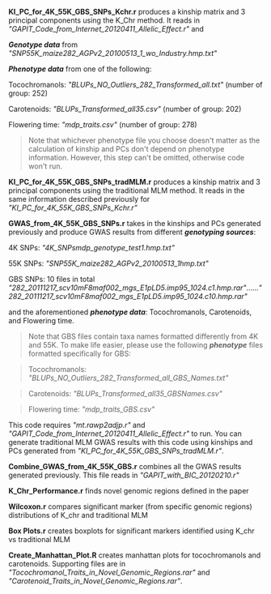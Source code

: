 **KI_PC_for_4K_55K_GBS_SNPs_Kchr.r** produces a kinship matrix and 3 principal components using the K_Chr method. It reads in 
*"GAPIT_Code_from_Internet_20120411_Allelic_Effect.r"* and 

**_Genotype data_** from *"SNP55K_maize282_AGPv2_20100513_1_wo_Industry.hmp.txt"*

**_Phenotype data_** from one of the following: 

Tocochromanols: *"BLUPs_NO_Outliers_282_Transformed_all.txt"* (number of group: 252)

Carotenoids: *"BLUPs_Transformed_all35.csv"* (number of group: 202)

Flowering time: *"mdp_traits.csv"* (number of group: 278)
> Note that whichever phenotype file you choose doesn't matter as the calculation of kinship and PCs don't depend on phenotype information. However, this step can't be omitted, otherwise code won't run.  


**KI_PC_for_4K_55K_GBS_SNPs_tradMLM.r** produces a kinship matrix and 3 principal components using the traditional MLM method. It reads in the same information described previously for *"KI_PC_for_4K_55K_GBS_SNPs_Kchr.r"*


**GWAS_from_4K_55K_GBS_SNPs.r** takes in the kinships and PCs generated previously and produce GWAS results from different **_genotyping sources_**:

4K SNPs: *"4K_SNPsmdp_genotype_test1.hmp.txt"*

55K SNPs: *"SNP55K_maize282_AGPv2_20100513_1hmp.txt"*

GBS SNPs: 10 files in total *"282_20111217_scv10mF8maf002_mgs_E1pLD5.imp95_1024.c1.hmp.rar"*......*"282_20111217_scv10mF8maf002_mgs_E1pLD5.imp95_1024.c10.hmp.rar"* 

and the aforementioned **_phenotype data_**: Tocochromanols, Carotenoids, and Flowering time.   

> Note that GBS files contain taxa names formatted differently from 4K and 55K. To make life easier, please use the following **_phenotype_** files formatted specifically for GBS:

> Tocochromanols: *"BLUPs_NO_Outliers_282_Transformed_all_GBS_Names.txt"*

> Carotenoids: *"BLUPs_Transformed_all35_GBSNames.csv"*

> Flowering time: *"mdp_traits_GBS.csv"* 

This code requires *"mt.rawp2adjp.r"* and *"GAPIT_Code_from_Internet_20120411_Allelic_Effect.r"* to run. You can generate traditional MLM GWAS results with this code using kinships and PCs generated from *"KI_PC_for_4K_55K_GBS_SNPs_tradMLM.r"*.


**Combine_GWAS_from_4K_55K_GBS.r** combines all the GWAS results generated previously. This file reads in   *"GAPIT_with_BIC_20120210.r"* 


**K_Chr_Performance.r** finds novel genomic regions defined in the paper 


**Wilcoxon.r** compares significant marker (from specific genomic regions) distributions of K_chr and traditional MLM 


**Box Plots.r** creates boxplots for significant markers identified using K_chr vs traditional MLM


**Create_Manhattan_Plot.R** creates manhattan plots for tocochromanols and carotenoids. Supporting files are in *"Tocochromanol_Traits_in_Novel_Genomic_Regions.rar"* and *"Carotenoid_Traits_in_Novel_Genomic_Regions.rar"*. 

